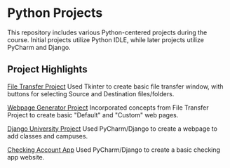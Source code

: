 # Python Projects

This repository includes various Python-centered projects during the course. Initial projects utilize Python IDLE, while later projects utilize PyCharm and Django.

## **Project Highlights**

[File Transfer Project](https://github.com/Zelena-Palijo/Python-Projects/blob/main/file_transfer.py)
Used Tkinter to create basic file transfer window, with buttons for selecting Source and Destination files/folders.

[Webpage Generator Project](https://github.com/Zelena-Palijo/Python-Projects/blob/main/web_page_generator.py)
Incorporated concepts from File Transfer Project to create basic "Default" and "Custom" web pages.

[Django University Project](https://github.com/Zelena-Palijo/Python-Projects/tree/main/Classes)
Used PyCharm/Django to create a webpage to add classes and campuses. 

[Checking Account App](https://github.com/Zelena-Palijo/Python-Projects/tree/main/BlueBirdBanking)
Used PyCharm/Django to create a basic checking app website.
